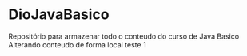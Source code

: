 # DioJavaBasico
Repositório para armazenar todo o conteudo do curso de Java Basico
Alterando conteudo de forma local teste 1